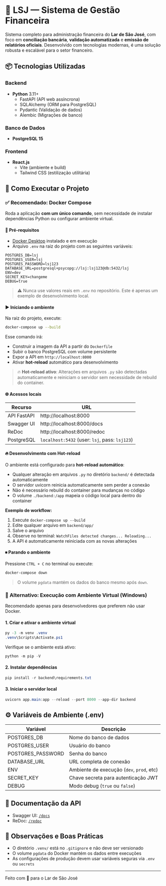 # 🧾 LSJ — Sistema de Gestão Financeira

Sistema completo para administração financeira do **Lar de São José**, com foco em **conciliação bancária**, **validação automatizada** e **emissão de relatórios oficiais**. Desenvolvido com tecnologias modernas, é uma solução robusta e escalável para o setor financeiro.


## 📦 Tecnologias Utilizadas

### Backend
- **Python** 3.11+
  - FastAPI (API web assíncrona)
  - SQLAlchemy (ORM para PostgreSQL)
  - Pydantic (Validação de dados)
  - Alembic (Migrações de banco)

### Banco de Dados
- **PostgreSQL 15**

### Frontend
- **React.js**
  - Vite (ambiente e build)
  - Tailwind CSS (estilização utilitária)


## 🚀 Como Executar o Projeto

### ✅ Recomendado: Docker Compose

Roda a aplicação **com um único comando**, sem necessidade de instalar dependências Python ou configurar ambiente virtual.

#### 🔧 Pré-requisitos

- [Docker Desktop](https://www.docker.com/products/docker-desktop) instalado e em execução
- Arquivo `.env` na raiz do projeto com as seguintes variáveis:

```env
POSTGRES_DB=lsj
POSTGRES_USER=lsj
POSTGRES_PASSWORD=lsj123
DATABASE_URL=postgresql+psycopg://lsj:lsj123@db:5432/lsj
ENV=dev
SECRET_KEY=changeme
DEBUG=true
```

> ⚠️ Nunca use valores reais em `.env` no repositório. Este é apenas um exemplo de desenvolvimento local.

#### ▶️ Iniciando o ambiente

Na raiz do projeto, execute:

```bash
docker-compose up --build
```

Esse comando irá:
- Construir a imagem da API a partir do `Dockerfile`
- Subir o banco PostgreSQL com volume persistente
- Expor a API em `http://localhost:8000`
- Ativar **hot-reload** automático para desenvolvimento

> 🔥 **Hot-reload ativo**: Alterações em arquivos `.py` são detectadas automaticamente e reiniciam o servidor sem necessidade de rebuild do container.

#### 🌐 Acessos locais

| Recurso       | URL                                 |
|---------------|--------------------------------------|
| API FastAPI   | http://localhost:8000               |
| Swagger UI    | http://localhost:8000/docs          |
| ReDoc         | http://localhost:8000/redoc         |
| PostgreSQL    | `localhost:5432` (user: `lsj`, pass: `lsj123`) |

#### 🔥 Desenvolvimento com Hot-reload

O ambiente está configurado para **hot-reload automático**:

- Qualquer alteração em arquivos `.py` no diretório `backend/` é detectada automaticamente
- O servidor uvicorn reinicia automaticamente sem perder a conexão
- Não é necessário rebuild do container para mudanças no código
- O volume `./backend:/app` mapeia o código local para dentro do container

**Exemplo de workflow:**
1. Execute `docker-compose up --build`
2. Edite qualquer arquivo em `backend/app/`
3. Salve o arquivo
4. Observe no terminal: `WatchFiles detected changes... Reloading...`
5. A API é automaticamente reiniciada com as novas alterações

#### ⏹ Parando o ambiente

Pressione `CTRL + C` no terminal ou execute:

```bash
docker-compose down
```

> O volume `pgdata` mantém os dados do banco mesmo após `down`.


### 🧪 Alternativo: Execução com Ambiente Virtual (Windows)

Recomendado apenas para desenvolvedores que preferem não usar Docker.

#### 1. Criar e ativar o ambiente virtual

```powershell
py -3 -m venv .venv
.venv\Scripts\Activate.ps1
```

Verifique se o ambiente está ativo:

```powershell
python -m pip -V
```

#### 2. Instalar dependências

```powershell
pip install -r backend\requirements.txt
```

#### 3. Iniciar o servidor local

```powershell
uvicorn app.main:app --reload --port 8000 --app-dir backend
```


## ⚙️ Variáveis de Ambiente (.env)

| Variável         | Descrição                                |
|------------------|--------------------------------------------|
| POSTGRES_DB      | Nome do banco de dados                     |
| POSTGRES_USER    | Usuário do banco                           |
| POSTGRES_PASSWORD| Senha do banco                             |
| DATABASE_URL     | URL completa de conexão                    |
| ENV              | Ambiente de execução (`dev`, `prod`, etc) |
| SECRET_KEY       | Chave secreta para autenticação JWT        |
| DEBUG            | Modo debug (`true` ou `false`)             |


## 📄 Documentação da API

- Swagger UI: [`/docs`](http://localhost:8000/docs)
- ReDoc: [`/redoc`](http://localhost:8000/redoc)


## 🧠 Observações e Boas Práticas

- O diretório `.venv/` está no `.gitignore` e não deve ser versionado
- O volume `pgdata` do Docker mantém os dados entre execuções
- As configurações de produção devem usar variáveis seguras via `.env` ou `secrets`

---

Feito com 💙 para o Lar de São José
